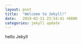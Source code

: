 ```yaml
---
layout: post
title:  "Welcome to Jekyll!"
date:   2019-02-21 23:54:41 +0800
categories: jekyll update
---
```

hello Jekyll